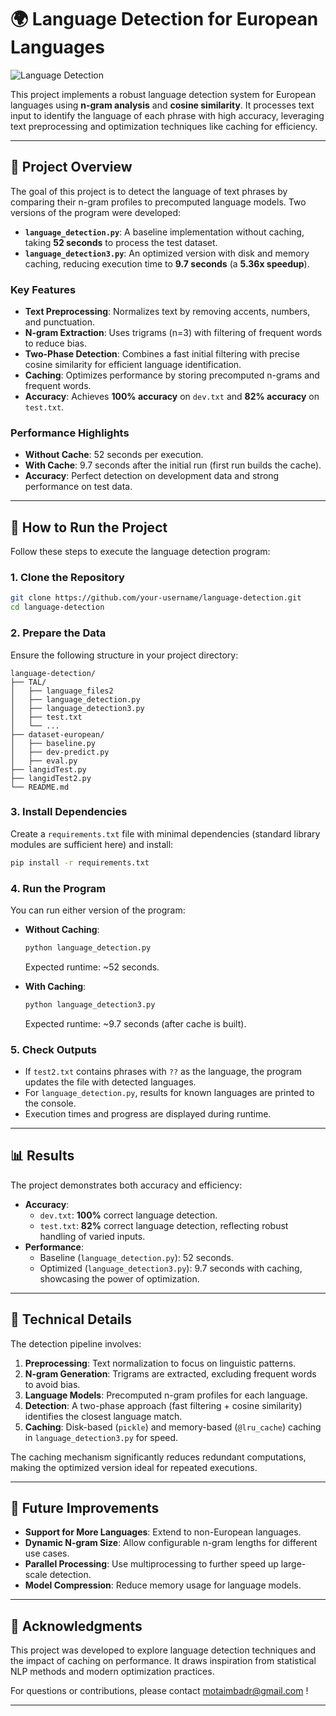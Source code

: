 # 🌍 Language Detection for European Languages

![Language Detection](https://img.shields.io/badge/Language-Python-blue.svg)

This project implements a robust language detection system for European languages using **n-gram analysis** and **cosine similarity**. It processes text input to identify the language of each phrase with high accuracy, leveraging text preprocessing and optimization techniques like caching for efficiency.

---

## 📖 Project Overview

The goal of this project is to detect the language of text phrases by comparing their n-gram profiles to precomputed language models. Two versions of the program were developed:

- **`language_detection.py`**: A baseline implementation without caching, taking **52 seconds** to process the test dataset.
- **`language_detection3.py`**: An optimized version with disk and memory caching, reducing execution time to **9.7 seconds** (a **5.36x speedup**).

### Key Features
- **Text Preprocessing**: Normalizes text by removing accents, numbers, and punctuation.
- **N-gram Extraction**: Uses trigrams (n=3) with filtering of frequent words to reduce bias.
- **Two-Phase Detection**: Combines a fast initial filtering with precise cosine similarity for efficient language identification.
- **Caching**: Optimizes performance by storing precomputed n-grams and frequent words.
- **Accuracy**: Achieves **100% accuracy** on `dev.txt` and **82% accuracy** on `test.txt`.

### Performance Highlights
- **Without Cache**: 52 seconds per execution.
- **With Cache**: 9.7 seconds after the initial run (first run builds the cache).
- **Accuracy**: Perfect detection on development data and strong performance on test data.

---

## 🚀 How to Run the Project

Follow these steps to execute the language detection program:

### 1. Clone the Repository
```bash
git clone https://github.com/your-username/language-detection.git
cd language-detection
```

### 2. Prepare the Data
Ensure the following structure in your project directory:
```
language-detection/
├── TAL/
│   ├── language_files2
│   ├── language_detection.py
│   ├── language_detection3.py
│   ├── test.txt 
│   └── ...
├── dataset-european/
│   ├── baseline.py
│   ├── dev-predict.py
│   ├── eval.py   
├── langidTest.py
├── langidTest2.py
└── README.md
```

### 3. Install Dependencies
Create a `requirements.txt` file with minimal dependencies (standard library modules are sufficient here) and install:
```bash
pip install -r requirements.txt
```

### 4. Run the Program
You can run either version of the program:

- **Without Caching**:
  ```bash
  python language_detection.py
  ```
  Expected runtime: ~52 seconds.

- **With Caching**:
  ```bash
  python language_detection3.py
  ```
  Expected runtime: ~9.7 seconds (after cache is built).

### 5. Check Outputs
- If `test2.txt` contains phrases with `??` as the language, the program updates the file with detected languages.
- For `language_detection.py`, results for known languages are printed to the console.
- Execution times and progress are displayed during runtime.

---

## 📊 Results

The project demonstrates both accuracy and efficiency:
- **Accuracy**:
  - `dev.txt`: **100%** correct language detection.
  - `test.txt`: **82%** correct language detection, reflecting robust handling of varied inputs.
- **Performance**:
  - Baseline (`language_detection.py`): 52 seconds.
  - Optimized (`language_detection3.py`): 9.7 seconds with caching, showcasing the power of optimization.

---

## 🧠 Technical Details

The detection pipeline involves:
1. **Preprocessing**: Text normalization to focus on linguistic patterns.
2. **N-gram Generation**: Trigrams are extracted, excluding frequent words to avoid bias.
3. **Language Models**: Precomputed n-gram profiles for each language.
4. **Detection**: A two-phase approach (fast filtering + cosine similarity) identifies the closest language match.
5. **Caching**: Disk-based (`pickle`) and memory-based (`@lru_cache`) caching in `language_detection3.py` for speed.

The caching mechanism significantly reduces redundant computations, making the optimized version ideal for repeated executions.

---

## 📝 Future Improvements

- **Support for More Languages**: Extend to non-European languages.
- **Dynamic N-gram Size**: Allow configurable n-gram lengths for different use cases.
- **Parallel Processing**: Use multiprocessing to further speed up large-scale detection.
- **Model Compression**: Reduce memory usage for language models.

---

## 🙌 Acknowledgments

This project was developed to explore language detection techniques and the impact of caching on performance. It draws inspiration from statistical NLP methods and modern optimization practices.

For questions or contributions, please contact motaimbadr@gmail.com !

---

